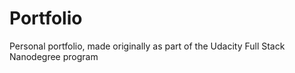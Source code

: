 # Portfolio
Personal portfolio, made originally as part of the Udacity Full Stack Nanodegree program
